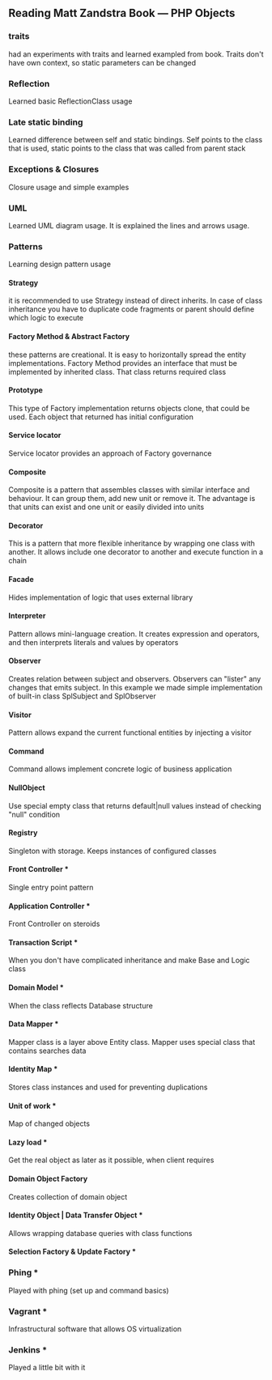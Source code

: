 ## Reading Matt Zandstra Book — PHP Objects

### traits

had an experiments with traits and learned exampled from book. 
Traits don't have own context, so static parameters 
can be changed

### Reflection

Learned basic ReflectionClass usage

### Late static binding

Learned difference between self and static bindings. Self points
to the class that is used, static points to the class that was called
from parent stack

### Exceptions & Closures

Closure usage and simple examples

### UML

Learned UML diagram usage. It is explained the lines and arrows usage.

### Patterns

Learning design pattern usage

#### Strategy

it is recommended to use Strategy instead of direct inherits. 
In case of class inheritance you have to duplicate code fragments 
or parent should define which logic to execute

#### Factory Method & Abstract Factory

these patterns are creational. It is easy to horizontally spread the entity implementations.
Factory Method provides an interface that must be implemented by inherited class. That class returns required class

#### Prototype

This type of Factory implementation returns objects clone, that could be used. Each object that returned has
initial configuration

#### Service locator

Service locator provides an approach of Factory governance

#### Composite

Composite is a pattern that assembles classes with similar interface and behaviour. It can group them, add new unit
or remove it. The advantage is that units can exist and one unit or easily divided into units

#### Decorator

This is a pattern that more flexible inheritance by wrapping one class with another. It allows include one decorator
to another and execute function in a chain

#### Facade

Hides implementation of logic that uses external library

#### Interpreter

Pattern allows mini-language creation. It creates expression and operators, and then interprets literals and values
by operators

#### Observer

Creates relation between subject and observers. Observers can "lister" any changes that emits subject. In this
example we made simple implementation of built-in class SplSubject and SplObserver

#### Visitor

Pattern allows expand the current functional entities by injecting a visitor

#### Command

Command allows implement concrete logic of business application

#### NullObject

Use special empty class that returns default|null values instead of checking "null" condition

#### Registry

Singleton with storage. Keeps instances of configured classes

#### Front Controller *

Single entry point pattern

#### Application Controller *

Front Controller on steroids

#### Transaction Script *

When you don't have complicated inheritance and make Base and Logic class

#### Domain Model *

When the class reflects Database structure

#### Data Mapper *

Mapper class is a layer above Entity class. Mapper uses special class that contains searches data 

#### Identity Map *
   
   
Stores class instances and used for preventing duplications

#### Unit of work *

Map of changed objects

#### Lazy load *

Get the real object as later as it possible, when client requires

#### Domain Object Factory

Creates collection of domain object

#### Identity Object | Data Transfer Object *

Allows wrapping database queries with class functions

#### Selection Factory & Update Factory *

### Phing *

Played with phing (set up and command basics)

### Vagrant *

Infrastructural software that allows OS virtualization

### Jenkins *

Played a little bit with it

